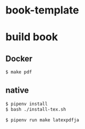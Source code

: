 # book-template

# build book

## Docker

```bash
$ make pdf
```

## native

```bash
$ pipenv install
$ bash ./install-tex.sh

$ pipenv run make latexpdfja
```
